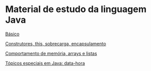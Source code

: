 # Material de estudo da linguagem Java

[Básico](Curso/README.md)

[Construtores, this, sobrecarga, encapsulamento](Curso/README2.md)

[Comportamento de memória, arrays e listas](Curso/README3.md)

[Tópicos especiais em Java: data-hora](Curso/README4.md)
